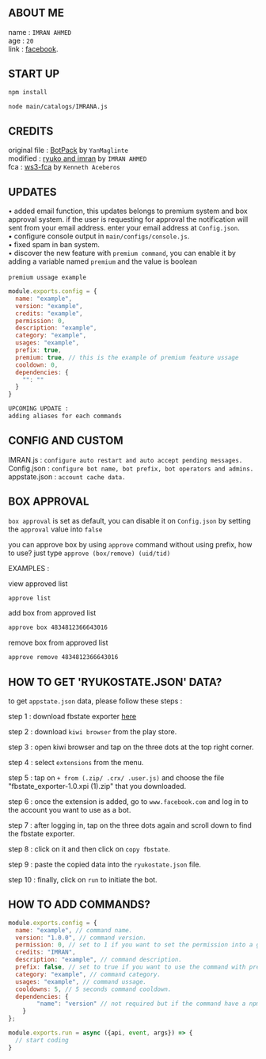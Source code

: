 ## ABOUT ME

name : ```IMRAN AHMED```</br>
age : ```20```</br>
link : [facebook](https://www.facebook.com/Imran.Ahmed099).</br>
## START UP

```txt
npm install
```
```txt
node main/catalogs/IMRANA.js
```

## CREDITS

original file : [BotPack](https://replit.com/@YanMaglinte/BotPack?v=1) by ```YanMaglinte```</br>
modified : [ryuko and imran](https://replit.com/@ryukodev/ryuko?v=1) by ```IMRAN AHMED```</br>
fca : [ws3-fca](https://www.npmjs.com/package/ws3-fca) by ```Kenneth Aceberos```

## UPDATES

• added email function, this updates belongs to premium system and box approval system. if the user is requesting for approval the notification will sent from your email address. enter your email address at ``Config.json``.</br>
• configure console output in ``main/configs/console.js``.</br>
• fixed spam in ban system.</br>
• discover the new feature with ```premium command```, you can enable it by adding a variable named ```premium``` and the value is boolean</br></br>
```premium ussage example```
```js
module.exports.config = {
  name: "example",
  version: "example",
  credits: "example",
  permission: 0,
  description: "example",
  category: "example",
  usages: "example",
  prefix: true,
  premium: true, // this is the example of premium feature ussage
  cooldown: 0,
  dependencies: {
    "": ""
  }
}
```
```txt
UPCOMING UPDATE :
adding aliases for each commands
```

## CONFIG AND CUSTOM

IMRAN.js : ``configure auto restart and auto accept pending messages.``</br>
Config.json : ``configure bot name, bot prefix, bot operators and admins.``</br>
appstate.json : ``account cache data.``

## BOX APPROVAL

``box approval`` is set as default, you can disable it on ``Config.json`` by setting the ``approval`` value into ``false``</br>

you can approve box by using ``approve`` command without using prefix, how to use? just type ``approve (box/remove) (uid/tid)``</br>

EXAMPLES : </br>

view approved list 
```txt 
approve list
```
add box from approved list 
```txt
approve box 4834812366643016
```
remove box from approved list 
```txt
approve remove 4834812366643016
```

## HOW TO GET 'RYUKOSTATE.JSON' DATA?

to get ``appstate.json`` data, please follow these steps :</br>

step 1 : download fbstate exporter [here](https://www.mediafire.com/file/vyy6jbo7ul2d3th/fbstate_exporter-1.0.xpi+(1).zip/file)</br>

step 2 : download ``kiwi browser`` from the play store.</br>

step 3 : open kiwi browser and tap on the three dots at the top right corner.</br>

step 4 : select ``extensions`` from the menu.</br>

step 5 : tap on ``+ from (.zip/ .crx/ .user.js)`` and choose the file "fbstate_exporter-1.0.xpi (1).zip" that you downloaded.</br>

step 6 : once the extension is added, go to ``www.facebook.com`` and log in to the account you want to use as a bot.</br>

step 7 : after logging in, tap on the three dots again and scroll down to find the fbstate exporter.</br>

step 8 : click on it and then click on ``copy fbstate``.</br>

step 9 : paste the copied data into the ``ryukostate.json`` file.</br>

step 10 : finally, click on ``run`` to initiate the bot.</br>


## HOW TO ADD COMMANDS?
```js
module.exports.config = {
  name: "example", // command name.
  version: "1.0.0", // command version.
  permission: 0, // set to 1 if you want to set the permission into a group admins, set to 2 if you want to set the permission into a bot admins, set to 3 if you want to set the permission into a bot operators.
  credits: "IMRAN",
  description: "example", // command description.
  prefix: false, // set to true if you want to use the command with prefix, set to false if you want to use the commands without prefix.
  category: "example", // command category.
  usages: "example", // command ussage.
  cooldowns: 5, // 5 seconds command cooldown.
  dependencies: {
		"name": "version" // not required but if the command have a npm packages, you can type the package name and version to automatically install the package.
	}
};

module.exports.run = async ({api, event, args}) => {
  // start coding
}
```
